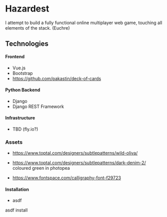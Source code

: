 # Hazardest

I attempt to build a fully functional online multiplayer web game, touching all elements of the stack. (Euchre)

## Technologies

#### Frontend
- Vue.js
- Bootstrap
- https://github.com/pakastin/deck-of-cards


#### Python Backend
- Django
- Django REST Framework


#### Infrastructure
- TBD (fly.io?)

### Assets

- https://www.toptal.com/designers/subtlepatterns/wild-oliva/
- https://www.toptal.com/designers/subtlepatterns/dark-denim-2/ coloured green in photopea

- https://www.fontspace.com/calligraphy-font-f29723



#### Installation

- asdf

asdf install
